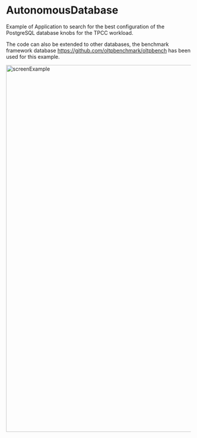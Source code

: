 # AutonomousDatabase
Example of Application to search for the best configuration of the PostgreSQL database knobs for the TPCC workload.

  The code can also be extended to other databases, the benchmark framework database https://github.com/oltpbenchmark/oltpbench has been used for this example.

<img width="997" alt="screenExample" src="https://user-images.githubusercontent.com/31962819/79768687-689a5a80-832b-11ea-9df1-8ae79b87dcd4.png">
